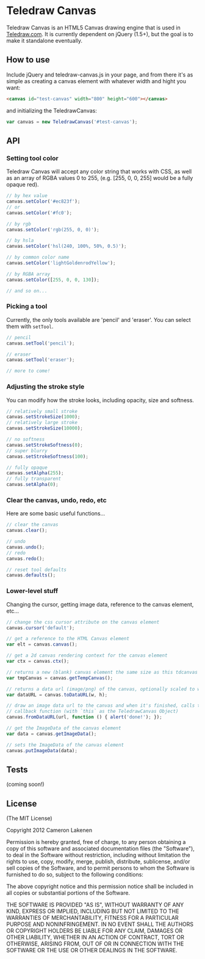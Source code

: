 # Teledraw Canvas

Teledraw Canvas is an HTML5 Canvas drawing engine that is used in [Teledraw.com](http://teledraw.com/). It is currently dependent on jQuery (1.5+), but the goal is to make it standalone eventually.

## How to use

Include jQuery and teledraw-canvas.js in your page, and from there it's as simple as creating a canvas element with whatever width and hight you want:

```html
<canvas id="test-canvas" width="800" height="600"></canvas>
```

and initializing the TeledrawCanvas:

```js
var canvas = new TeledrawCanvas('#test-canvas');
```

## API

### Setting tool color

Teledraw Canvas will accept any color string that works with CSS, as well as an array of RGBA values 0 to 255, (e.g. [255, 0, 0, 255] would be a fully opaque red).

```js
// by hex value
canvas.setColor('#ec823f');
// or
canvas.setColor('#fc0');

// by rgb
canvas.setColor('rgb(255, 0, 0)');

// by hsla
canvas.setColor('hsl(240, 100%, 50%, 0.5)');

// by common color name
canvas.setColor('lightGoldenrodYellow');

// by RGBA array
canvas.setColor([255, 0, 0, 130]);

// and so on...
```

### Picking a tool

Currently, the only tools available are 'pencil' and 'eraser'. You can select them with `setTool`.

```js
// pencil
canvas.setTool('pencil');

// eraser
canvas.setTool('eraser');

// more to come!
```

### Adjusting the stroke style

You can modify how the stroke looks, including opacity, size and softness.

```js
// relatively small stroke
canvas.setStrokeSize(1000);
// relatively large stroke
canvas.setStrokeSize(10000);

// no softness
canvas.setStrokeSoftness(0);
// super blurry
canvas.setStrokeSoftness(100);

// fully opaque
canvas.setAlpha(255);
// fully transparent
canvas.setAlpha(0);
```

### Clear the canvas, undo, redo, etc

Here are some basic useful functions...

```js
// clear the canvas
canvas.clear();

// undo
canvas.undo();
// redo
canvas.redo();

// reset tool defaults
canvas.defaults();
```


### Lower-level stuff

Changing the cursor, getting image data, reference to the canvas element, etc...

```js
// change the css cursor attribute on the canvas element
canvas.cursor('default');

// get a reference to the HTML Canvas element
var elt = canvas.canvas();

// get a 2d canvas rendering context for the canvas element
var ctx = canvas.ctx();

// returns a new (blank) canvas element the same size as this tdcanvas element
var tmpCanvas = canvas.getTempCanvas();

// returns a data url (image/png) of the canvas, optionally scaled to w x h pixels
var dataURL = canvas.toDataURL(w, h);

// draw an image data url to the canvas and when it's finished, calls the given
// callback function (with `this` as the TeledrawCanvas Object)
canvas.fromDataURL(url, function () { alert('done!'); });

// get the ImageData of the canvas element
var data = canvas.getImageData();

// sets the ImageData of the canvas element
canvas.putImageData(data);
```


## Tests

(coming soon!)

## License 

(The MIT License)

Copyright 2012 Cameron Lakenen

Permission is hereby granted, free of charge, to any person obtaining
a copy of this software and associated documentation files (the
"Software"), to deal in the Software without restriction, including
without limitation the rights to use, copy, modify, merge, publish,
distribute, sublicense, and/or sell copies of the Software, and to
permit persons to whom the Software is furnished to do so, subject to
the following conditions:

The above copyright notice and this permission notice shall be
included in all copies or substantial portions of the Software.

THE SOFTWARE IS PROVIDED "AS IS", WITHOUT WARRANTY OF ANY KIND,
EXPRESS OR IMPLIED, INCLUDING BUT NOT LIMITED TO THE WARRANTIES OF
MERCHANTABILITY, FITNESS FOR A PARTICULAR PURPOSE AND
NONINFRINGEMENT. IN NO EVENT SHALL THE AUTHORS OR COPYRIGHT HOLDERS BE
LIABLE FOR ANY CLAIM, DAMAGES OR OTHER LIABILITY, WHETHER IN AN ACTION
OF CONTRACT, TORT OR OTHERWISE, ARISING FROM, OUT OF OR IN CONNECTION
WITH THE SOFTWARE OR THE USE OR OTHER DEALINGS IN THE SOFTWARE.